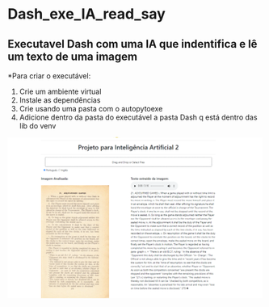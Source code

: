 # Dash_exe_IA_read_say
<h2>Executavel Dash com uma IA que indentifica e lê um texto de uma imagem</h2>

*Para criar o executável:
<ol> 
<li>Crie um ambiente virtual</li>
<li>Instale as dependências</li>
<li>Crie usando uma pasta com o autopytoexe</li>
<li>Adicione dentro da pasta do executável a pasta Dash q está dentro das lib do venv</li>
</ol>

![alt text](https://raw.githubusercontent.com/edno2819/Dash_exe_IA_read_say/main/print_dash_exe.PNG)

